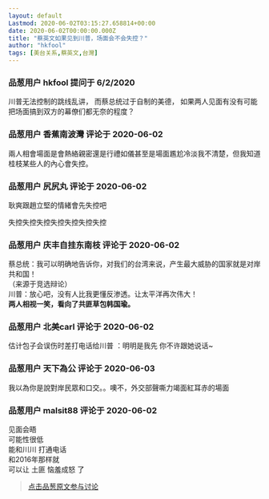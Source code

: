 ```yaml
---
layout: default
Lastmod: 2020-06-02T03:15:27.658814+00:00
date: 2020-06-02T00:00:00.000Z
title: "蔡英文如果见到川普，场面会不会失控？"
author: "hkfool"
tags: [美台关系,蔡英文,台灣]
---
```



### 品葱用户 **hkfool** 提问于 6/2/2020
    
川普无法控制的跳线乱讲， 而蔡总统过于自制的美德， 如果两人见面有没有可能把场面搞到双方的幕僚们都无奈的程度？
    
                

### 品葱用户 **香蕉南波灣** 评论于 2020-06-02
        
兩人相會場面是會熱絡親密還是行禮如儀甚至是場面尷尬冷淡我不清楚，但我知道桂枝某些人的內心會失控。
        
                

### 品葱用户 **尻尻丸** 评论于 2020-06-02
        
耿爽跟趙立堅的情緒會先失控吧  
  
失控失控失控失控失控失控失控
        
                

### 品葱用户 **庆丰自挂东南枝** 评论于 2020-06-02
        
蔡总统：我可以明确地告诉你，对我们的台湾来说，产生最大威胁的国家就是对岸共和国！  
（来源于竞选辩论）  
川普：放心吧，没有人比我更懂反渗透。让太平洋再次伟大！  
**两人相视一笑，看向了共匪草包韩国瑜。**
        
                

### 品葱用户 **北美carl** 评论于 2020-06-02
        
估计包子会误伤时差打电话给川普 ：明明是我先 你不许跟她说话~
        
                

### 品葱用户 **天下為公** 评论于 2020-06-03
        
我以為你是說對岸民眾和口交。。噢不，外交部聲嘶力竭面紅耳赤的場面
        
                

### 品葱用户 **malsit88** 评论于 2020-06-02
        
见面会晤  
可能性很低  
能和川川 打通电话  
和2016年那样就  
可以让 土匪 恼羞成怒 了
        
                





> [点击品葱原文参与讨论](https://pincong.rocks/question/26579)

